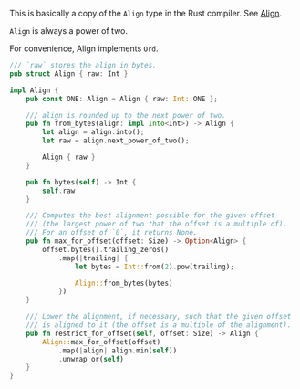 This is basically a copy of the `Align` type in the Rust compiler.
See [Align](https://doc.rust-lang.org/nightly/nightly-rustc/rustc_target/abi/struct.Align.html).

`Align` is always a power of two.

For convenience, Align implements `Ord`.

```rust
/// `raw` stores the align in bytes.
pub struct Align { raw: Int }

impl Align {
    pub const ONE: Align = Align { raw: Int::ONE };

    /// align is rounded up to the next power of two.
    pub fn from_bytes(align: impl Into<Int>) -> Align {
        let align = align.into();
        let raw = align.next_power_of_two();

        Align { raw }
    }

    pub fn bytes(self) -> Int {
        self.raw
    }

    /// Computes the best alignment possible for the given offset
    /// (the largest power of two that the offset is a multiple of).
    /// For an offset of `0`, it returns None.
    pub fn max_for_offset(offset: Size) -> Option<Align> {
        offset.bytes().trailing_zeros()
            .map(|trailing| {
                let bytes = Int::from(2).pow(trailing);

                Align::from_bytes(bytes)
            })
    }

    /// Lower the alignment, if necessary, such that the given offset
    /// is aligned to it (the offset is a multiple of the alignment).
    pub fn restrict_for_offset(self, offset: Size) -> Align {
        Align::max_for_offset(offset)
            .map(|align| align.min(self))
            .unwrap_or(self)
    }
}
```
